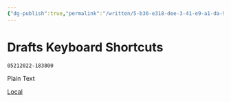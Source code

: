 ```yaml
---
{"dg-publish":true,"permalink":"/written/5-b36-e318-dee-3-41-e9-a1-da-9-be-1-e0857927/","dgHomeLink":true,"dgPassFrontmatter":false}
---
```


# Drafts Keyboard Shortcuts
`05212022-183800`

Plain Text

[Local](drafts://open?uuid=F632CCB7-E4C5-4BEF-B19C-C79408B16C14)